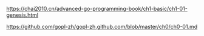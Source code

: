 https://chai2010.cn/advanced-go-programming-book/ch1-basic/ch1-01-genesis.html

https://github.com/gopl-zh/gopl-zh.github.com/blob/master/ch0/ch0-01.md
